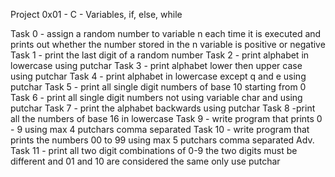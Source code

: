 Project 0x01 - C - Variables, if, else, while

Task 0 - assign a random number to variable n each time it is executed and prints out whether the number stored in the n variable is positive or negative
Task 1 - print the last digit of a random number
Task 2 - print alphabet in lowercase using putchar
Task 3 - print alphabet lower then upper case using putchar
Task 4 - print alphabet in lowercase except q and e using putchar
Task 5 - print all single digit numbers of base 10 starting from 0
Task 6 - print all single digit numbers not using variable char and using putchar
Task 7 - print the alphabet backwards using putchar
Task 8 -print all the numbers of base 16 in lowercase 
Task 9 - write program that prints 0 - 9 using max 4 putchars comma separated
Task 10 - write program that prints the numbers 00 to 99 using max 5 putchars comma separated
Adv. Task 11 - print all two digit combinations of 0-9 the two digits must be different and 01 and 10 are considered the same only use putchar

